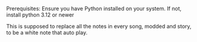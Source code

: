 Prerequisites:
Ensure you have Python installed on your system. If not, install python 3.12 or newer

This is supposed to replace all the notes in every song, modded and story, to be a white note that auto play.
